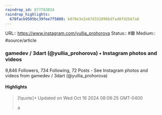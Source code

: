 ```yaml
---
raindrop_id: 877783034
raindrop_highlights:
  670facb9505bc39fee7f5080: b870e3e2eb7d332896bdfad8fd2b67a8
---
```


URL:: https://www.instagram.com/yullia_prohorova
Status:: #🟥
Medium:: #source/article


### gamedev / 3dart (@yullia_prohorova) • Instagram photos and videos

9,846 Followers, 734 Following, 72 Posts - See Instagram photos and videos from gamedev / 3dart (@yullia_prohorova)

#### Highlights

> [!quote]+ Updated on Wed Oct 16 2024 08:08:25 GMT-0400
>
> a

